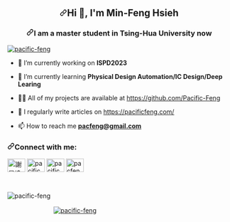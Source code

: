 <article class="markdown-body entry-content container-lg f5" itemprop="text"><h1 align="center" dir="auto"><a id="user-content-hi--im-min-feng-hsieh" class="anchor" aria-hidden="true" href="#hi--im-min-feng-hsieh"><svg class="octicon octicon-link" viewBox="0 0 16 16" version="1.1" width="16" height="16" aria-hidden="true"><path fill-rule="evenodd" d="M7.775 3.275a.75.75 0 001.06 1.06l1.25-1.25a2 2 0 112.83 2.83l-2.5 2.5a2 2 0 01-2.83 0 .75.75 0 00-1.06 1.06 3.5 3.5 0 004.95 0l2.5-2.5a3.5 3.5 0 00-4.95-4.95l-1.25 1.25zm-4.69 9.64a2 2 0 010-2.83l2.5-2.5a2 2 0 012.83 0 .75.75 0 001.06-1.06 3.5 3.5 0 00-4.95 0l-2.5 2.5a3.5 3.5 0 004.95 4.95l1.25-1.25a.75.75 0 00-1.06-1.06l-1.25 1.25a2 2 0 01-2.83 0z"></path></svg></a><a id="user-content-hi--im-min-feng-hsieh" href="#hi--im-min-feng-hsieh"></a>Hi <g-emoji class="g-emoji" alias="wave" fallback-src="https://github.githubassets.com/images/icons/emoji/unicode/1f44b.png">👋</g-emoji>, I'm Min-Feng Hsieh</h1>
<h3 align="center" dir="auto"><a id="user-content-i-am-a-master-student-in-tsing-hua-university-now" class="anchor" aria-hidden="true" href="#i-am-a-master-student-in-tsing-hua-university-now"><svg class="octicon octicon-link" viewBox="0 0 16 16" version="1.1" width="16" height="16" aria-hidden="true"><path fill-rule="evenodd" d="M7.775 3.275a.75.75 0 001.06 1.06l1.25-1.25a2 2 0 112.83 2.83l-2.5 2.5a2 2 0 01-2.83 0 .75.75 0 00-1.06 1.06 3.5 3.5 0 004.95 0l2.5-2.5a3.5 3.5 0 00-4.95-4.95l-1.25 1.25zm-4.69 9.64a2 2 0 010-2.83l2.5-2.5a2 2 0 012.83 0 .75.75 0 001.06-1.06 3.5 3.5 0 00-4.95 0l-2.5 2.5a3.5 3.5 0 004.95 4.95l1.25-1.25a.75.75 0 00-1.06-1.06l-1.25 1.25a2 2 0 01-2.83 0z"></path></svg></a><a id="user-content-i-am-a-master-student-in-tsing-hua-university-now" href="#i-am-a-master-student-in-tsing-hua-university-now"></a>I am a master student in Tsing-Hua University now</h3> <p align="left" dir="auto"> <a href="https://camo.githubusercontent.com/060e4b53a42108fd6f32166fede957f0e41b4722ad955078f3aace6422a677c4/68747470733a2f2f6b6f6d617265762e636f6d2f67687076632f3f757365726e616d653d706163696669632d66656e67266c6162656c3d50726f66696c65253230766965777326636f6c6f723d306537356236267374796c653d666c6174" rel="nofollow"><img src="https://camo.githubusercontent.com/060e4b53a42108fd6f32166fede957f0e41b4722ad955078f3aace6422a677c4/68747470733a2f2f6b6f6d617265762e636f6d2f67687076632f3f757365726e616d653d706163696669632d66656e67266c6162656c3d50726f66696c65253230766965777326636f6c6f723d306537356236267374796c653d666c6174" alt="pacific-feng" style="max-width: 100%;"></a> </p>
<ul dir="auto">
<li>
<p dir="auto"><g-emoji class="g-emoji" alias="telescope" fallback-src="https://github.githubassets.com/images/icons/emoji/unicode/1f52d.png">🔭</g-emoji> I’m currently working on <strong>ISPD2023</strong></p>
</li>
<li>
<p dir="auto"><g-emoji class="g-emoji" alias="seedling" fallback-src="https://github.githubassets.com/images/icons/emoji/unicode/1f331.png">🌱</g-emoji> I’m currently learning <strong>Physical Design Automation/IC Design/Deep Learing</strong></p>
</li>
<li>
<p dir="auto"><g-emoji class="g-emoji" alias="man_technologist" fallback-src="https://github.githubassets.com/images/icons/emoji/unicode/1f468-1f4bb.png">👨&zwj;💻</g-emoji> All of my projects are available at <a href="https://github.com/Pacific-Feng">https://github.com/Pacific-Feng</a></p>
</li>
<li>
<p dir="auto"><g-emoji class="g-emoji" alias="memo" fallback-src="https://github.githubassets.com/images/icons/emoji/unicode/1f4dd.png">📝</g-emoji> I regularly write articles on <a href="https://pacificfeng.com/" rel="nofollow">https://pacificfeng.com/</a></p>
</li>
<li>
<p dir="auto"><g-emoji class="g-emoji" alias="mailbox" fallback-src="https://github.githubassets.com/images/icons/emoji/unicode/1f4eb.png">📫</g-emoji> How to reach me <strong><a href="mailto:pacfeng@gmail.com">pacfeng@gmail.com</a></strong></p>
</li>
</ul>
<h3 align="left" dir="auto"><a id="user-content-connect-with-me" class="anchor" aria-hidden="true" href="#connect-with-me"><svg class="octicon octicon-link" viewBox="0 0 16 16" version="1.1" width="16" height="16" aria-hidden="true"><path fill-rule="evenodd" d="M7.775 3.275a.75.75 0 001.06 1.06l1.25-1.25a2 2 0 112.83 2.83l-2.5 2.5a2 2 0 01-2.83 0 .75.75 0 00-1.06 1.06 3.5 3.5 0 004.95 0l2.5-2.5a3.5 3.5 0 00-4.95-4.95l-1.25 1.25zm-4.69 9.64a2 2 0 010-2.83l2.5-2.5a2 2 0 012.83 0 .75.75 0 001.06-1.06 3.5 3.5 0 00-4.95 0l-2.5 2.5a3.5 3.5 0 004.95 4.95l1.25-1.25a.75.75 0 00-1.06-1.06l-1.25 1.25a2 2 0 01-2.83 0z"></path></svg></a><a id="user-content-connect-with-me" href="#connect-with-me"></a>Connect with me:</h3>
<p align="left" dir="auto">
<a href="https://www.linkedin.com/in/%E6%97%BB%E5%B3%B0-%E8%AC%9D-6b7069265/" rel="nofollow"><img align="center" src="https://raw.githubusercontent.com/rahuldkjain/github-profile-readme-generator/master/src/images/icons/Social/linked-in-alt.svg" alt="謝旻峰" height="30" width="40" style="max-width: 100%;"></a>
<a href="https://instagram.com/pacific_feng_blog" rel="nofollow"><img align="center" src="https://raw.githubusercontent.com/rahuldkjain/github-profile-readme-generator/master/src/images/icons/Social/instagram.svg" alt="pacific峰的部落格 | 旅遊 美食 吃喝玩樂" height="30" width="40" style="max-width: 100%;"></a>
<a href="https://www.youtube.com/channel/UCebg2kX704ht7OIlmGumX-A" rel="nofollow"><img align="center" src="https://raw.githubusercontent.com/rahuldkjain/github-profile-readme-generator/master/src/images/icons/Social/youtube.svg" alt="pacific峰的部落格" height="30" width="40" style="max-width: 100%;"></a>
<a href="https://www.leetcode.com/pacfeng" rel="nofollow"><img align="center" src="https://raw.githubusercontent.com/rahuldkjain/github-profile-readme-generator/master/src/images/icons/Social/leet-code.svg" alt="pacfeng" height="30" width="40" style="max-width: 100%;"></a>
</p>
&ensp;
&ensp;
<p dir="auto"><a href="https://camo.githubusercontent.com/bd834cf26d6525d874d067f128ba90ea4ad70ce39422b1b9545c2df2e3fd76aa/68747470733a2f2f6769746875622d726561646d652d73746174732e76657263656c2e6170702f6170692f746f702d6c616e67733f757365726e616d653d706163696669632d66656e672673686f775f69636f6e733d74727565266c6f63616c653d656e266c61796f75743d636f6d70616374" rel="nofollow"><img align="left" src="https://camo.githubusercontent.com/bd834cf26d6525d874d067f128ba90ea4ad70ce39422b1b9545c2df2e3fd76aa/68747470733a2f2f6769746875622d726561646d652d73746174732e76657263656c2e6170702f6170692f746f702d6c616e67733f757365726e616d653d706163696669632d66656e672673686f775f69636f6e733d74727565266c6f63616c653d656e266c61796f75743d636f6d70616374" alt="pacific-feng" style="max-width: 100%;margin-bottom: 20px;"></a></p>
&ensp;
&ensp;
<p dir="auto">&nbsp;<a href="https://camo.githubusercontent.com/79d370f356a551888a071c01228573afd26b73281cb30c78381728f2135be12a/68747470733a2f2f6769746875622d726561646d652d73746174732e76657263656c2e6170702f6170693f757365726e616d653d706163696669632d66656e672673686f775f69636f6e733d74727565266c6f63616c653d656e" rel="nofollow"><img align="center" src="https://camo.githubusercontent.com/79d370f356a551888a071c01228573afd26b73281cb30c78381728f2135be12a/68747470733a2f2f6769746875622d726561646d652d73746174732e76657263656c2e6170702f6170693f757365726e616d653d706163696669632d66656e672673686f775f69636f6e733d74727565266c6f63616c653d656e" alt="pacific-feng" style="max-width: 100%;"></a></p>
&ensp;
&ensp;

</article>
